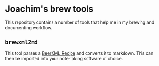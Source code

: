 # Joachim's brew tools

This repository contains a number of tools that help me in my brewing and documenting workflow. 

## `brewxml2md`

This tool parses a [BeerXML Recipe](http://www.beerxml.com/beerxml.htm) and converts it to markdown. This can then be imported into your note-taking software of choice.